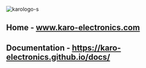 ![karologo-s](https://user-images.githubusercontent.com/47242700/165488072-9bdf3bc0-2e3c-44f0-8d8f-9f2fd366ec51.png)

## Home - www.karo-electronics.com ##
## Documentation - https://karo-electronics.github.io/docs/ ##

